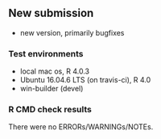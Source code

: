 ## New submission

- new version, primarily bugfixes 

### Test environments

- local mac os, R 4.0.3
- Ubuntu 16.04.6 LTS (on travis-ci), R 4.0
- win-builder (devel)

### R CMD check results

There were no ERRORs/WARNINGs/NOTEs. 
